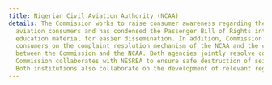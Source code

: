 ```yaml
---
title: Nigerian Civil Aviation Authority (NCAA)
details: The Commission works to raise consumer awareness regarding their rights as
  aviation consumers and has condensed the Passenger Bill of Rights into consumer
  education material for easier dissemination. In addition, Commission sensitises
  consumers on the complaint resolution mechanism of the NCAA and the cooperation
  between the Commission and the NCAA. Both agencies jointly resolve consumer complaints.The
  Commission collaborates with NESREA to ensure safe destruction of seized goods.
  Both institutions also collaborate on the development of relevant regulations.
---
```


